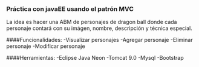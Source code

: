 ### Práctica con javaEE usando el patrón MVC

La idea es hacer una ABM de personajes de dragon ball donde cada personaje contará con su imágen, nombre, descripción y técnica especial.

####Funcionalidades:
	-Visualizar personajes
	-Agregar personaje
	-Eliminar personaje
	-Modificar personaje

####Herramientas:
	-Eclipse Java Neon
	-Tomcat 9.0
	-Mysql
	-Bootstrap
	